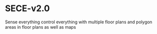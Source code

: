 SECE-v2.0
=========

Sense everything control everything with multiple floor plans and polygon areas in floor plans as well as maps